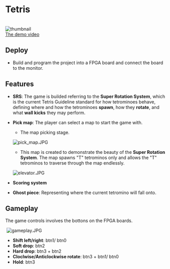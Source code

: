 # Tetris

​	<img src="https://github.com/shflte/verilog_tetris/blob/master/img/snapshot.jpeg" alt="thumbnail" style="display:block; margin: 0 auto;"/>
[The demo video](https://www.youtube.com/watch?v=ooh9gNMcXPA&t=384s)

## Deploy

* Build and program the project into a FPGA board and connect the board to the monitor.

## Features

* **SRS**: The game is builded referring to the **Super Rotation System**, which is the current Tetris Guideline standard for how tetrominoes behave, defining where and how the tetrominoes **spawn**, how they **rotate**, and what **wall kicks** they may perform.

* **Pick map**: The player can select a map to start the game with.

  * The map picking stage.


  ![pick_map.JPG](https://github.com/shflte/verilog_tetris/blob/master/img/pick_map.jpg)

  * This map is created to demonstrate the beauty of the **Super Rotation System**.  The map spawns "T" tetrominos only and allows the "T" tetrominos to traverse through the map endlessly.


  ![elevator.JPG](https://github.com/shflte/verilog_tetris/blob/master/img/elevator.jpg) 

* **Scoring system**

* **Ghost piece**: Representing where the current tetromino will fall onto.

  

## Gameplay

The game controls involves the bottons on the FPGA boards.

​	![gameplay.JPG](https://github.com/shflte/verilog_tetris/blob/master/img/gameplay.jpg)

* **Shift left/right**: btn1/ btn0
* **Soft drop**: btn2
* **Hard drop**: btn3 + btn2
* **Cloclwise/Anticlockwise rotate**: btn3 + btn1/ btn0
* **Hold**: btn3
